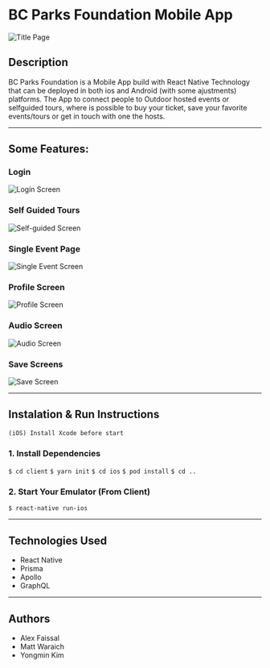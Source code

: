 # BC Parks Foundation Mobile App

![Title Page](https://media.giphy.com/media/jPB1kTQGMMdCkn4fdu/giphy.gif)

## Description

BC Parks Foundation is a Mobile App build with React Native Technology that can be deployed in both ios and Android (with some ajustments) platforms.
The App to connect people to Outdoor hosted events or selfguided tours, where is possible to buy your ticket, save your favorite events/tours or get in touch with one the hosts.

---

## Some Features:

### Login

![Login Screen](https://media.giphy.com/media/d6KGcK4OuwhHqropRj/giphy.gif)

### Self Guided Tours

![Self-guided Screen](https://media.giphy.com/media/jqO8bwLOi8UOnu8eSk/giphy.gif)

### Single Event Page

![Single Event Screen](https://media.giphy.com/media/XfIgCtek8cg3vvqrdQ/giphy.gif)

### Profile Screen

![Profile Screen](https://media.giphy.com/media/gkF56xi1GuALD6SNVY/giphy.gif)

### Audio Screen

![Audio Screen](https://media.giphy.com/media/kyXA8gTX3srrdRmZ01/giphy.gif)

### Save Screens

![Save Screen](https://media.giphy.com/media/YR1RwzuIbRkhbOBoI4/giphy.gif)

---

## Instalation & Run Instructions

`(iOS) Install Xcode before start`

### 1. Install Dependencies

`$ cd client`
`$ yarn init`
`$ cd ios`
`$ pod install`
`$ cd ..`

### 2. Start Your Emulator (From Client)

`$ react-native run-ios`

---

## Technologies Used

- React Native
- Prisma
- Apollo
- GraphQL

---

## Authors

- Alex Faissal
- Matt Waraich
- Yongmin Kim
